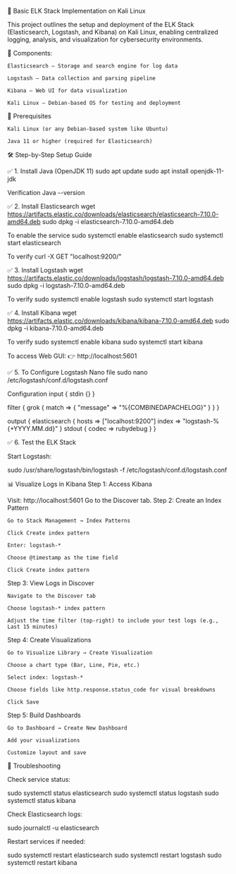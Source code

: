 🚀 Basic ELK Stack Implementation on Kali Linux

This project outlines the setup and deployment of the ELK Stack (Elasticsearch, Logstash, and Kibana) on Kali Linux, enabling centralized logging, analysis, and visualization for cybersecurity environments.

🔧 Components:

    Elasticsearch – Storage and search engine for log data

    Logstash – Data collection and parsing pipeline

    Kibana – Web UI for data visualization

    Kali Linux – Debian-based OS for testing and deployment

🧰 Prerequisites

    Kali Linux (or any Debian-based system like Ubuntu)

    Java 11 or higher (required for Elasticsearch)


🛠️ Step-by-Step Setup Guide

✅ 1. Install Java (OpenJDK 11)
sudo apt update
sudo apt install openjdk-11-jdk

Verification
Java --version


✅ 2. Install Elasticsearch
wget https://artifacts.elastic.co/downloads/elasticsearch/elasticsearch-7.10.0-amd64.deb
sudo dpkg -i elasticsearch-7.10.0-amd64.deb

To enable the service
sudo systemctl enable elasticsearch
sudo systemctl start elasticsearch

To verify 
curl -X GET "localhost:9200/"


✅ 3. Install Logstash
wget https://artifacts.elastic.co/downloads/logstash/logstash-7.10.0-amd64.deb
sudo dpkg -i logstash-7.10.0-amd64.deb

To verify
sudo systemctl enable logstash
sudo systemctl start logstash


✅ 4. Install Kibana
wget https://artifacts.elastic.co/downloads/kibana/kibana-7.10.0-amd64.deb
sudo dpkg -i kibana-7.10.0-amd64.deb

To verify
sudo systemctl enable kibana
sudo systemctl start kibana

To access Web GUI:
 👉 http://localhost:5601


✅ 5. To Configure Logstash
Nano file 
sudo nano /etc/logstash/conf.d/logstash.conf

Configuration
input {
    stdin {}
}

filter {
    grok {
        match => { "message" => "%{COMBINEDAPACHELOG}" }
    }
}

output {
    elasticsearch {
        hosts => ["localhost:9200"]
        index => "logstash-%{+YYYY.MM.dd}"
    }
    stdout { codec => rubydebug }
}


✅ 6. Test the ELK Stack

Start Logstash:

sudo /usr/share/logstash/bin/logstash -f /etc/logstash/conf.d/logstash.conf


📊 Visualize Logs in Kibana
Step 1: Access Kibana

Visit: http://localhost:5601
Go to the Discover tab.
Step 2: Create an Index Pattern

    Go to Stack Management → Index Patterns

    Click Create index pattern

    Enter: logstash-*

    Choose @timestamp as the time field

    Click Create index pattern
    

Step 3: View Logs in Discover

    Navigate to the Discover tab

    Choose logstash-* index pattern

    Adjust the time filter (top-right) to include your test logs (e.g., Last 15 minutes)

Step 4: Create Visualizations

    Go to Visualize Library → Create Visualization

    Choose a chart type (Bar, Line, Pie, etc.)

    Select index: logstash-*

    Choose fields like http.response.status_code for visual breakdowns

    Click Save

Step 5: Build Dashboards

    Go to Dashboard → Create New Dashboard

    Add your visualizations

    Customize layout and save


🧪 Troubleshooting

Check service status:

sudo systemctl status elasticsearch
sudo systemctl status logstash
sudo systemctl status kibana


Check Elasticsearch logs:

sudo journalctl -u elasticsearch


Restart services if needed:

sudo systemctl restart elasticsearch
sudo systemctl restart logstash
sudo systemctl restart kibana

